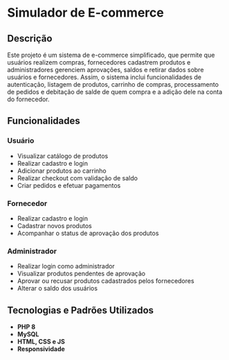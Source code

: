 # Simulador de E-commerce

## Descrição
Este projeto é um sistema de e-commerce simplificado, que permite que usuários realizem compras, fornecedores cadastrem produtos e administradores gerenciem aprovações, saldos e retirar dados sobre usuários e fornecedores. Assim, o sistema inclui funcionalidades de autenticação, listagem de produtos, carrinho de compras, processamento de pedidos e debitação de salde de quem compra e a adição dele na conta do fornecedor.

## Funcionalidades

### Usuário
- Visualizar catálogo de produtos
- Realizar cadastro e login
- Adicionar produtos ao carrinho
- Realizar checkout com validação de saldo
- Criar pedidos e efetuar pagamentos

### Fornecedor
- Realizar cadastro e login
- Cadastrar novos produtos
- Acompanhar o status de aprovação dos produtos

### Administrador
- Realizar login como administrador
- Visualizar produtos pendentes de aprovação
- Aprovar ou recusar produtos cadastrados pelos fornecedores
- Alterar o saldo dos usuários

## Tecnologias e Padrões Utilizados

- **PHP 8**
- **MySQL**
- **HTML, CSS e JS**
- **Responsividade**

